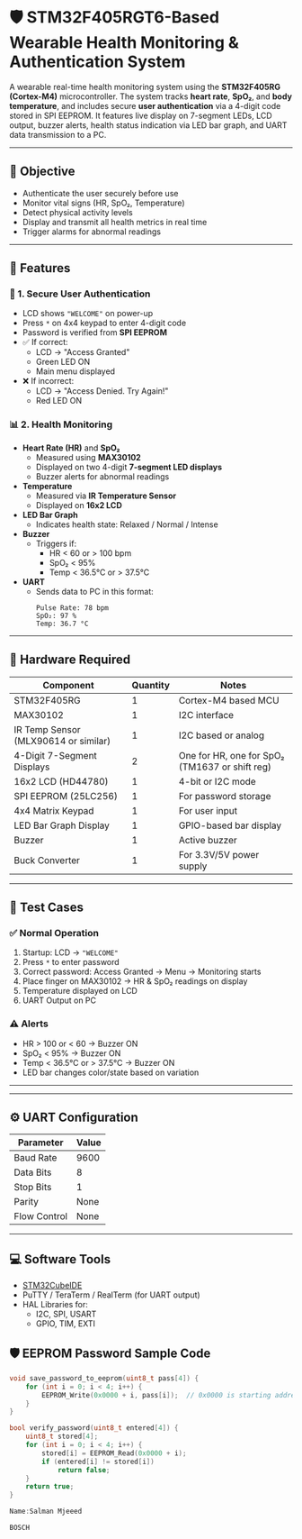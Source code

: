 # 🛡️ STM32F405RGT6-Based Wearable Health Monitoring & Authentication System

A wearable real-time health monitoring system using the **STM32F405RG (Cortex-M4)** microcontroller. The system tracks **heart rate**, **SpO₂**, and **body temperature**, and includes secure **user authentication** via a 4-digit code stored in SPI EEPROM. It features live display on 7-segment LEDs, LCD output, buzzer alerts, health status indication via LED bar graph, and UART data transmission to a PC.

---

## 🎯 Objective

- Authenticate the user securely before use
- Monitor vital signs (HR, SpO₂, Temperature)
- Detect physical activity levels
- Display and transmit all health metrics in real time
- Trigger alarms for abnormal readings

---

## 🧾 Features

### 🔐 1. Secure User Authentication
- LCD shows `"WELCOME"` on power-up
- Press `*` on 4x4 keypad to enter 4-digit code
- Password is verified from **SPI EEPROM**
- ✅ If correct:
  - LCD → "Access Granted"
  - Green LED ON
  - Main menu displayed
- ❌ If incorrect:
  - LCD → "Access Denied. Try Again!"
  - Red LED ON

### 📊 2. Health Monitoring
- **Heart Rate (HR)** and **SpO₂**
  - Measured using **MAX30102**
  - Displayed on two 4-digit **7-segment LED displays**
  - Buzzer alerts for abnormal readings
- **Temperature**
  - Measured via **IR Temperature Sensor**
  - Displayed on **16x2 LCD**
- **LED Bar Graph**
  - Indicates health state: Relaxed / Normal / Intense
- **Buzzer**
  - Triggers if:
    - HR < 60 or > 100 bpm
    - SpO₂ < 95%
    - Temp < 36.5°C or > 37.5°C
- **UART**
  - Sends data to PC in this format:
    ```
    Pulse Rate: 78 bpm
    SpO₂: 97 %
    Temp: 36.7 °C
    ```

---

## 🧰 Hardware Required

| Component                           | Quantity | Notes                               |
|------------------------------------|----------|-------------------------------------|
| STM32F405RG                        | 1        | Cortex-M4 based MCU                 |
| MAX30102                           | 1        | I2C interface                       |
| IR Temp Sensor (MLX90614 or similar) | 1        | I2C based or analog                 |
| 4-Digit 7-Segment Displays         | 2        | One for HR, one for SpO₂ (TM1637 or shift reg) |
| 16x2 LCD (HD44780)                 | 1        | 4-bit or I2C mode                   |
| SPI EEPROM (25LC256)              | 1        | For password storage                |
| 4x4 Matrix Keypad                  | 1        | For user input                      |
| LED Bar Graph Display              | 1        | GPIO-based bar display              |
| Buzzer                             | 1        | Active buzzer                       |
| Buck Converter                     | 1        | For 3.3V/5V power supply            |

---

## 🧪 Test Cases

### ✅ Normal Operation
1. Startup: LCD → `"WELCOME"`
2. Press `*` to enter password
3. Correct password: Access Granted → Menu → Monitoring starts
4. Place finger on MAX30102 → HR & SpO₂ readings on display
5. Temperature displayed on LCD
6. UART Output on PC

### ⚠️ Alerts
- HR > 100 or < 60 → Buzzer ON
- SpO₂ < 95% → Buzzer ON
- Temp < 36.5°C or > 37.5°C → Buzzer ON
- LED bar changes color/state based on variation

---

---

## ⚙️ UART Configuration

| Parameter   | Value      |
|-------------|------------|
| Baud Rate   | 9600       |
| Data Bits   | 8          |
| Stop Bits   | 1          |
| Parity      | None       |
| Flow Control| None       |

---

## 💻 Software Tools

- [STM32CubeIDE](https://www.st.com/en/development-tools/stm32cubeide.html)
- PuTTY / TeraTerm / RealTerm (for UART output)
- HAL Libraries for:
  - I2C, SPI, USART
  - GPIO, TIM, EXTI


## 🛡️ EEPROM Password Sample Code

```c
void save_password_to_eeprom(uint8_t pass[4]) {
    for (int i = 0; i < 4; i++) {
        EEPROM_Write(0x0000 + i, pass[i]);  // 0x0000 is starting address
    }
}

bool verify_password(uint8_t entered[4]) {
    uint8_t stored[4];
    for (int i = 0; i < 4; i++) {
        stored[i] = EEPROM_Read(0x0000 + i);
        if (entered[i] != stored[i])
            return false;
    }
    return true;
}

Name:Salman Mjeeed

BOSCH

